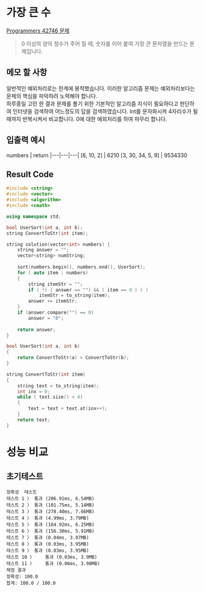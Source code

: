 # 가장 큰 수
[Programmers 42746 문제](https://programmers.co.kr/learn/courses/30/lessons/42746)  

> 0 이상의 양의 정수가 주어 질 때, 숫자를 이어 붙여 가장 큰 문자열을 만드는 문제입니다.

## 메모 할 사항
일반적인 예외처리로는 한계에 봉착했습니다. 이러한 알고리즘 문제는 예외처리보다는 문제의 핵심을 파악하려 노력해야 합니다.  
하루종일 고민 한 결과 문제를 풀기 위한 기본적인 알고리즘 지식이 필요하다고 판단하여 인터넷을 검색하여 어느정도의 답을 검색하였습니다. Int를 문자화시켜 4자리수가 될때까지 반복시켜서 비교합니다. 0에 대한 예외처리를 하여 마무리 합니다.

## 입출력 예시

numbers | return
|---|---|---|
[6, 10, 2] | 6210
[3, 30, 34, 5, 9] | 9534330


## Result Code

```cpp
#include <string>
#include <vector>
#include <algorithm>
#include <cmath>

using namespace std;

bool UserSort(int a, int b);
string ConvertToStr(int item);

string solution(vector<int> numbers) {
    string answer = "";
    vector<string> numString;
    
    sort(numbers.begin(), numbers.end(), UserSort);
    for ( auto item : numbers)
    {
        string itemStr = "";
        if ( !( ( answer == "") && ( item == 0 ) ) )
            itemStr = to_string(item);
        answer += itemStr;
    }
    if (answer.compare("") == 0)
        answer = "0";
    
    return answer;
}

bool UserSort(int a, int b)
{
    return ConvertToStr(a) > ConvertToStr(b);
}

string ConvertToStr(int item)
{
    string text = to_string(item);
    int inx = 0;
    while ( text.size() < 4)
    {
        text = text + text.at(inx++);
    }
    return text;
}
```

# 성능 비교
## 초기테스트
```
정확성  테스트
테스트 1 〉	통과 (206.91ms, 6.54MB)
테스트 2 〉	통과 (101.75ms, 5.14MB)
테스트 3 〉	통과 (278.40ms, 7.66MB)
테스트 4 〉	통과 (4.99ms, 3.79MB)
테스트 5 〉	통과 (164.92ms, 6.25MB)
테스트 6 〉	통과 (156.30ms, 5.91MB)
테스트 7 〉	통과 (0.04ms, 3.97MB)
테스트 8 〉	통과 (0.03ms, 3.95MB)
테스트 9 〉	통과 (0.03ms, 3.95MB)
테스트 10 〉	통과 (0.03ms, 3.9MB)
테스트 11 〉	통과 (0.06ms, 3.98MB)
채점 결과
정확성: 100.0
합계: 100.0 / 100.0
```



